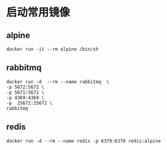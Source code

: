 # 启动常用镜像

## alpine
```
docker run -it --rm alpine /bin/sh
```

## rabbitmq
```
docker run -d  --rm --name rabbitmq  \
-p 5672:5672 \
-p 5671:5671 \
-p 4369:4369 \
-p  25672:25672 \
rabbitmq
```

## redis
```
docker run -d --rm --name redis -p 6379:6379 redis:alpine
```
